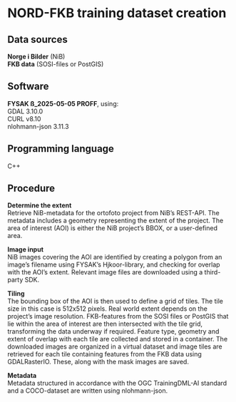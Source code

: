 # NORD-FKB training dataset creation

## Data sources
**Norge i Bilder** (NiB)   
**FKB data** (SOSI-files or PostGIS)

## Software
**FYSAK ß_2025-05-05 PROFF**, using:  
GDAL 3.10.0  
CURL v8.10  
nlohmann-json 3.11.3  

## Programming language
C++

## Procedure
**Determine the extent**  
Retrieve NiB-metadata for the ortofoto project from NiB’s REST-API. The metadata includes a geometry representing the extent of the project.
The area of interest (AOI) is either the NiB project’s BBOX, or a user-defined area.

**Image input**  
NiB images covering the AOI are identified by creating a polygon from an image’s filename using FYSAK’s Hjkoor-library, and checking for overlap with the AOI’s extent. 
Relevant image files are downloaded using a third-party SDK. 

**Tiling**  
The bounding box of the AOI is then used to define a grid of tiles. The tile size in this case is 512x512 pixels. Real world extent depends on the project’s image resolution.
FKB-features from the SOSI files or PostGIS that lie within the area of interest are then intersected with the tile grid, transforming the data underway if required. Feature type, geometry and extent of overlap with each tile are collected and stored in a container.
The downloaded images are organized in a virtual dataset and image tiles are retrieved for each tile containing features from the FKB data using GDALRasterIO. These, along with the mask images are saved.

**Metadata**  
Metadata structured in accordance with the OGC TrainingDML-AI standard and a COCO-dataset are written using nlohmann-json.
